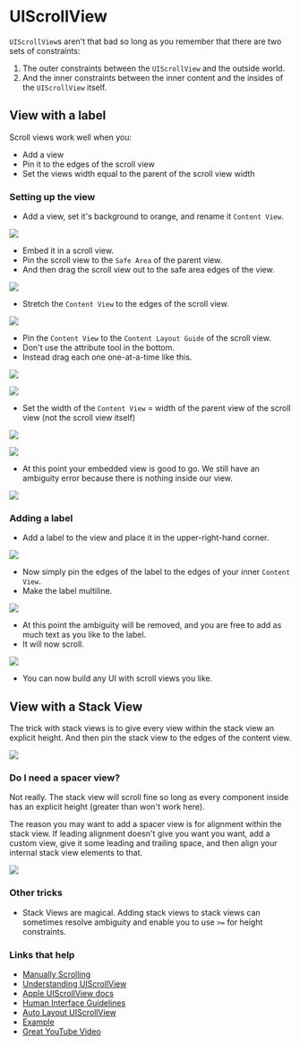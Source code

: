 # UIScrollView


`UIScrollView`s aren't that bad so long as you remember that there are two sets of constraints:

1. The outer constraints between the `UIScrollView` and the outside world.
2. And the inner constraints between the inner content and the insides of the `UIScrollView` itself.

## View with a label

Scroll views work well when you:

- Add a view
- Pin it to the edges of the scroll view
- Set the views width equal to the parent of the scroll view width

### Setting up the view

- Add a view, set it's background to orange, and rename it `Content View`.

![](images/1.png)

- Embed it in a scroll view.
- Pin the scroll view to the `Safe Area` of the parent view.
- And then drag the scroll view out to the safe area edges of the view.

![](images/2.png)

- Stretch the `Content View` to the edges of the scroll view.

![](images/3.png)

- Pin the `Content View` to the `Content Layout Guide` of the scroll view.
- Don't use the attribute tool in the bottom.
- Instead drag each one one-at-a-time like this.

![](images/4.png)

![](images/5.png)

- Set the width of the `Content View` = width of the parent view of the scroll view (not the scroll view itself)

![](images/6.png)

![](images/7.png)

- At this point your embedded view is good to go. We still have an ambiguity error because there is nothing inside our view.

![](images/8.png)

### Adding a label

- Add a label to the view and place it in the upper-right-hand corner.

![](images/9.png)

- Now simply pin the edges of the label to the edges of your inner `Content View`.
- Make the label multiline.

![](images/10.png)

- At this point the ambiguity will be removed, and you are free to add as much text as you like to the label. 
- It will now scroll.

![](images/11.png)

- You can now build any UI with scroll views you like.

## View with a Stack View

The trick with stack views is to give every view within the stack view an explicit height. And then pin the stack view to the edges of the content view.

![](images/12.png)

### Do I need a spacer view?

Not really. The stack view will scroll fine so long as every component inside has an explicit height (greater than won't work here).

The reason you may want to add a spacer view is for alignment within the stack view. If leading alignment doesn't give you want you want, add a custom view, give it some leading and trailing space, and then align your internal stack view elements to that.

![](images/13.png)

### Other tricks

- Stack Views are magical. Adding stack views to stack views can sometimes resolve ambiguity and enable you to use `>=` for height constraints.


### Links that help

* [Manually Scrolling](https://jayeshkawli.ghost.io/manually-scrolling-uiscrollview-ios-swift/)
* [Understanding UIScrollView](https://oleb.net/blog/2014/04/understanding-uiscrollview/)
* [Apple UIScrollView docs](https://developer.apple.com/documentation/uikit/uiscrollview)
* [Human Interface Guidelines](https://developer.apple.com/design/human-interface-guidelines/ios/views/scroll-views/)
* [Auto Layout UIScrollView](https://developer.apple.com/library/archive/documentation/UserExperience/Conceptual/AutolayoutPG/WorkingwithScrollViews.html#//apple_ref/doc/uid/TP40010853-CH24-SW1)
* [Example](https://blog.alltheflow.com/scrollable-uistackview)
* [Great YouTube Video](https://www.youtube.com/watch?v=nfHBCQ3c4Mg&ab_channel=PaulSolt)
